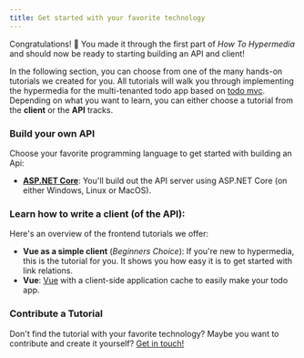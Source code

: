 ```yaml
---
title: Get started with your favorite technology
---
```


Congratulations! 🎉 You made it through the first part of _How To Hypermedia_ and should now be ready to starting building an API and client!

In the following section, you can choose from one of the many hands-on tutorials we created for you. All tutorials will walk you through implementing the hypermedia for the
multi-tenanted todo app based on [todo mvc](http://todomvc.com/). Depending on what you want to learn, you can either choose a tutorial from the **client** or the **API** tracks.

<TutorialChooser></TutorialChooser>

### Build your own API

Choose your favorite programming language to get started with building an Api:

- [**ASP.NET Core**](https://howtohypermedia.com/aspnet-core/1-getting-started/): You'll build out the API server using ASP.NET Core (on either Windows, Linux or MacOS).

### Learn how to write a client (of the API):

Here's an overview of the frontend tutorials we offer:

- **Vue as a simple client** (_Beginners Choice_): If you're new to hypermedia, this is the tutorial for you. It shows you how easy it is to get started with link relations.
- **Vue**: [Vue](https://vuejs.org) with a client-side application cache to easily make your todo app.

### Contribute a Tutorial

Don't find the tutorial with your favorite technology? Maybe you want to contribute and create it yourself? [Get in touch!](mailto:howtohypermedia@semanticlink.io)
